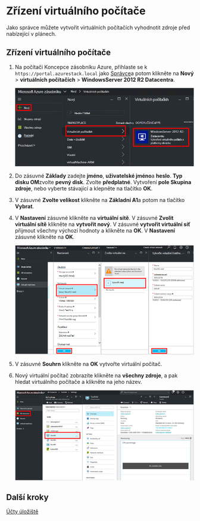 <properties
    pageTitle="Zřízení OM ve vrstvě Azure (klient) | Microsoft Azure"
    description="Jako klienta Naučte se vytvořit OM ve vrstvě Azure."
    services="azure-stack"
    documentationCenter=""
    authors="ErikjeMS"
    manager="byronr"
    editor=""/>

<tags
    ms.service="azure-stack"
    ms.workload="na"
    ms.tgt_pltfrm="na"
    ms.devlang="na"
    ms.topic="get-started-article"
    ms.date="10/12/2016"
    ms.author="erikje"/>

# <a name="provision-a-virtual-machine"></a>Zřízení virtuálního počítače

Jako správce můžete vytvořit virtuálních počítačích vyhodnotit zdroje před nabízející v plánech.

## <a name="provision-a-virtual-machine"></a>Zřízení virtuálního počítače

1.  Na počítači Koncepce zásobníku Azure, přihlaste se k `https://portal.azurestack.local` jako [Správce](azure-stack-connect-azure-stack.md#log-in-as-a-service-administrator)a potom klikněte na **Nový** > **virtuálních počítačích** > **WindowsServer 2012 R2 Datacentra**.  

    ![](media/azure-stack-provision-vm/image01.png)

2.  Do zásuvné **Základy** zadejte **jméno**, **uživatelské jméno**a **heslo**. **Typ disku OM**zvolte **pevný disk**. Zvolte **předplatné**. Vytvoření **pole Skupina zdroje**, nebo vyberte stávající a klepněte na tlačítko **OK**.  

3.  V zásuvné **Zvolte velikost** klikněte na **Základní A1**a potom na tlačítko **Vybrat**.  

4.  V **Nastavení** zásuvné klikněte na **virtuální sítě**. V zásuvné **Zvolit virtuální sítě** klikněte na **vytvořit nový**. V zásuvné **vytvořit virtuální síť** přijmout všechny výchozí hodnoty a klikněte na **OK**. V **Nastavení** zásuvné klikněte na **OK**.

    ![](media/azure-stack-provision-vm/image04.png)

5.  V zásuvné **Souhrn** klikněte na **OK** vytvořte virtuální počítač.  

6. Nový virtuální počítač zobrazíte klikněte na **všechny zdroje**, a pak hledat virtuálního počítače a klikněte na jeho název.

    ![](media/azure-stack-provision-vm/image06.png)

## <a name="next-steps"></a>Další kroky

[Účty úložiště](azure-stack-provision-storage-account.md)
